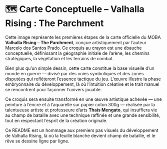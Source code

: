 # 🗺️ Carte Conceptuelle – Valhalla Rising : The Parchment

Cette image représente les premières étapes de la carte officielle du MOBA **Valhalla Rising – The Parchment**, conçue artistiquement par l’auteur Marcelo dos Santos Prado. Ce croquis au crayon est une ébauche conceptuelle, définissant la géographie initiale de l’arène, les chemins stratégiques, la végétation et les terrains de combat.

Bien plus qu’un simple dessin, cette carte constitue la base visuelle d’un monde en guerre — divisé par des voies symboliques et des zones disputées qui refléteront l’essence tactique du jeu. L'œuvre illustre la phase embryonnaire du développement, là où l’intuition créative et le trait manuel se rencontrent pour façonner l’univers jouable.

Ce croquis sera ensuite transformé en une œuvre artistique achevée — une peinture à l’encre et à l’aquarelle sur papier coton 300g — réalisée par la talentueuse artiste et professeure d’arts **Thais Mengato**, qui insufflera vie au champ de bataille avec une technique raffinée et une grande sensibilité, tout en respectant l’esprit de la création originale.

Ce README est un hommage aux premiers pas visuels du développement de Valhalla Rising, là où la feuille blanche devient champ de bataille, et le rêve se dessine ligne par ligne.
